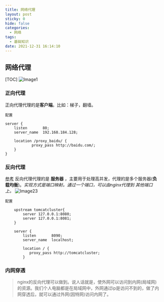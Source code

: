 ```yaml
---
title: 网络代理
layout: post
sticky: 0
hide: false
categories:
  - 网络
tags:
  - 基础知识
date: 2021-12-31 16:14:10
---
```


## 网络代理
[TOC]
![Image1](https://cdn.bazijun.top/img/Image1.png)

### 正向代理

正向代理代理的是**客户端**。比如：梯子，翻墙。

`配置`
``` nginx
server {
    listen       80;      
    server_name  192.168.184.128;

    location /proxy_baidu/ {
            proxy_pass http://baidu.com/;
    }
}
```

### 反向代理
[参考](https://zhuanlan.zhihu.com/p/65393365)
反向代理代理的是 **服务器** ，主要用于处理高并发，代理的是多个服务器(**负载均衡**)。*实现方式是端口映射。通过一个端口，可以由nginx代理到 其他端口上。*
![Image23](https://cdn.bazijun.top/img/Image23.png)

`配置`
``` nginx
    upstream tomcatcluster{
        server 127.0.0.1:8080;
        server 127.0.0.1:8081;
    }

    server {
        listen       8090;
        server_name  localhost;

        location / {
           proxy_pass http://tomcatcluster;
        }
```

### 内网穿透

> nginx的反向代理可以做到。说人话就是，使外网可以访问到内网(局域网)的资源。我们个人电脑都是在局域网中，外网通过ip是访问不到的，做了内网穿透后，就可以通过外网(因特网)访问内网了。
